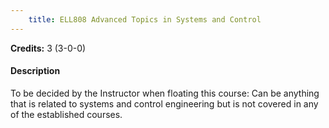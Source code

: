```yaml
---
    title: ELL808 Advanced Topics in Systems and Control
---
```

**Credits:** 3 (3-0-0)



#### Description 
To be decided by the Instructor when floating this course: Can be anything that is related to systems and control engineering but is not covered in any of the established courses.